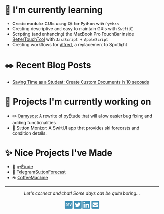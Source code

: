 # :school_satchel: I'm currently learning

- Create modular GUIs using Qt for Python with `Python`
- Creating descriptive and easy to maintain GUIs with `SwiftUI`
- Scripting (and enhancing) the MacBook Pro TouchBar inside [BetterTouchTool](https://folivora.ai) with `JavaScript + AppleScript`
- Creating workflows for [Alfred](https://www.alfredapp.com), a replacement to Spotlight

# :black_nib: Recent Blog Posts

- [Saving Time as a Student: Create Custom Documents in 10 seconds](https://dev.to/bourgonlaurent/saving-time-as-a-student-create-custom-documents-in-10-seconds-4hea)

# :hammer: Projects I'm currently working on

- :pencil2: [Damysos](https://github.com/BourgonLaurent/pyEtude/tree/refactor-damysos): A rewrite of pyÉtude that will allow easier bug fixing and adding functionalities
- :ski: Sutton Monitor: A SwiftUI app that provides ski forecasts and condition details.

# :sparkles: Nice Projects I've Made

- :notebook_with_decorative_cover: [pyÉtude](https://github.com/BourgonLaurent/pyEtude)
- :ski: [TelegramSuttonForecast](https://github.com/BourgonLaurent/pyEtude)
- :coffee: [CoffeeMachine](https://github.com/BourgonLaurent/CoffeeMachine)

---

<footer>
    <p align="center">
    <i>Let's connect and chat! Some days can be quite boring...</i>
        <p align="center">
            <a href="https://dev.to/bourgonlaurent" alt="DEV"><img src="https://raw.githubusercontent.com/BourgonLaurent/BourgonLaurent/master/dev.svg" width="5%"></a>
            <a href="https://twitter.com/BourgonLau" alt="Twitter"><img src="https://raw.githubusercontent.com/BourgonLaurent/BourgonLaurent/master/twitter-square.svg" width="5%"></a>
            <a href="https://www.linkedin.com/in/bourgonlaurent/" alt="Linkedin"><img src="https://raw.githubusercontent.com/BourgonLaurent/BourgonLaurent/master/linkedin.svg" width="5%"></a>
            <a href="mailto:laurent.bourgon@outlook.com" alt="Contact me"><img src="https://raw.githubusercontent.com/BourgonLaurent/BourgonLaurent/master/envelope-square.svg" width="5%"></a>
        </p>
    </p>
</footer>
